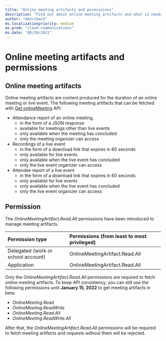 ```yaml
---
title: "Online meeting artifacts and permissions"
description: "Find out about online meeting artifacts and what is needed to fetch them."
author: "mkhribech"
ms.localizationpriority: medium
ms.prod: "cloud-communications"
ms.date: "09/20/2021"
---
```


# Online meeting artifacts and permissions

## Online meeting artifacts

Online meeting artifacts are content produced for the duration of an online meeting or live event. The following meeting artifacts that can be fetched with [Get onlineMeeting](/graph/api/onlinemeeting-get) API:

- Attendance report of an online meeting,
  - in the form of a JSON response
  - available for meetings other than live events
  - only available when the meeting has concluded
  - only the meeting organizer can access
- Recordings of a live event
  - in the form of a download link that expires in 60 seconds
  - only available for live events
  - only available when the live event has concluded
  - only the live event organizer can access
- Attendee report of a live event
  - in the form of a download link that expires in 60 seconds
  - only available for live events
  - only available when the live event has concluded
  - only the live event organizer can access

## Permission

The _OnlineMeetingArtifact.Read.All_ permissions have been introduced to manage meeting artifacts.

| Permission type                        | Permissions (from least to most privileged) |
|:---------------------------------------|:--------------------------------------------|
| Delegated (work or school account)     | OnlineMeetingArtifact.Read.All              |
| Application                            | OnlineMeetingArtifact.Read.All              |

 Only the _OnlineMeetingArtifact.Read.All_ permissions are required to fetch online meeting artifacts. To keep API consistency, you can still use the following permissions until **January 15, 2022** to get meeting artifacts in beta:

- _OnlineMeeting.Read_
- _OnlineMeeting.ReadWrite_
- _OnlineMeeting.Read.All_
- _OnlineMeeting.ReadWrite.All_

After that, the _OnlineMeetingArtifact.Read.All_ permissions will be required to fetch meeting artifacts and requests without them will be rejected.
